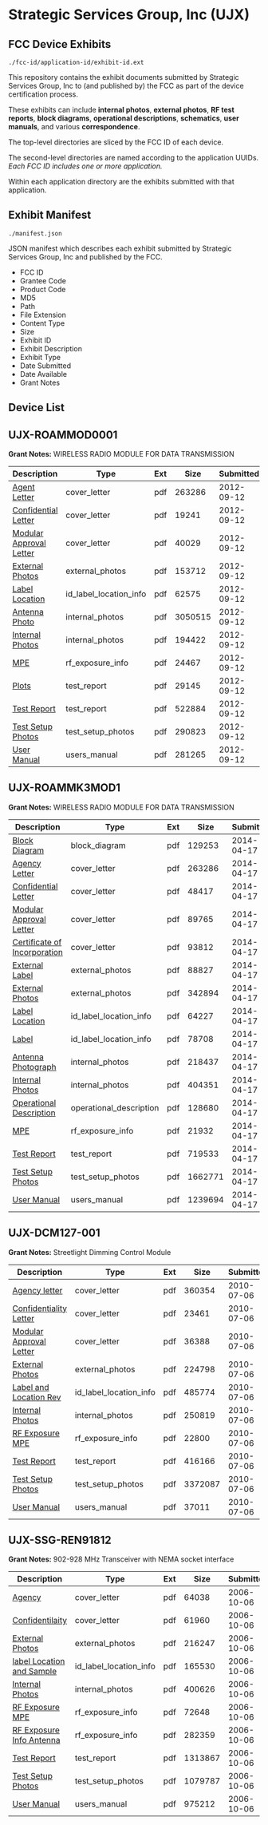 # Strategic Services Group, Inc (UJX)
## FCC Device Exhibits

```
./fcc-id/application-id/exhibit-id.ext
```

This repository contains the exhibit documents submitted by Strategic Services Group, Inc to (and published by) the FCC as part of the device certification process.

These exhibits can include **internal photos**, **external photos**, **RF test reports**, **block diagrams**, **operational descriptions**, **schematics**, **user manuals**, and various **correspondence**.

The top-level directories are sliced by the FCC ID of each device.

The second-level directories are named according to the application UUIDs. *Each FCC ID includes one or more application.*

Within each application directory are the exhibits submitted with that application. 

## Exhibit Manifest

```
./manifest.json
```

JSON manifest which describes each exhibit submitted by Strategic Services Group, Inc and published by the FCC.

- FCC ID
- Grantee Code
- Product Code
- MD5
- Path
- File Extension
- Content Type
- Size
- Exhibit ID
- Exhibit Description
- Exhibit Type
- Date Submitted
- Date Available
- Grant Notes

## Device List
## UJX-ROAMMOD0001
**Grant Notes:** WIRELESS RADIO MODULE FOR DATA TRANSMISSION

| Description | Type | Ext | Size | Submitted | Available |
| ----------- | ---- | --- | ---- | --------- | --------- |
| [Agent Letter](UJX-ROAMMOD0001/622ddeda0e7ca015e87790f204297ddf/2244935.pdf) | cover_letter | pdf | 263286 | 2012-09-12 | 2012-09-12 |
| [Confidential Letter](UJX-ROAMMOD0001/622ddeda0e7ca015e87790f204297ddf/1789504.pdf) | cover_letter | pdf | 19241 | 2012-09-12 | 2012-09-12 |
| [Modular Approval Letter](UJX-ROAMMOD0001/622ddeda0e7ca015e87790f204297ddf/1789509.pdf) | cover_letter | pdf | 40029 | 2012-09-12 | 2012-09-12 |
| [External Photos](UJX-ROAMMOD0001/622ddeda0e7ca015e87790f204297ddf/1789511.pdf) | external_photos | pdf | 153712 | 2012-09-12 | 2012-09-12 |
| [Label Location](UJX-ROAMMOD0001/622ddeda0e7ca015e87790f204297ddf/1789510.pdf) | id_label_location_info | pdf | 62575 | 2012-09-12 | 2012-09-12 |
| [Antenna Photo](UJX-ROAMMOD0001/622ddeda0e7ca015e87790f204297ddf/1789501.pdf) | internal_photos | pdf | 3050515 | 2012-09-12 | 2012-09-12 |
| [Internal Photos](UJX-ROAMMOD0001/622ddeda0e7ca015e87790f204297ddf/1789505.pdf) | internal_photos | pdf | 194422 | 2012-09-12 | 2012-09-12 |
| [MPE](UJX-ROAMMOD0001/622ddeda0e7ca015e87790f204297ddf/1789508.pdf) | rf_exposure_info | pdf | 24467 | 2012-09-12 | 2012-09-12 |
| [Plots](UJX-ROAMMOD0001/622ddeda0e7ca015e87790f204297ddf/1789502.pdf) | test_report | pdf | 29145 | 2012-09-12 | 2012-09-12 |
| [Test Report](UJX-ROAMMOD0001/622ddeda0e7ca015e87790f204297ddf/1789503.pdf) | test_report | pdf | 522884 | 2012-09-12 | 2012-09-12 |
| [Test Setup Photos](UJX-ROAMMOD0001/622ddeda0e7ca015e87790f204297ddf/1789506.pdf) | test_setup_photos | pdf | 290823 | 2012-09-12 | 2012-09-12 |
| [User Manual](UJX-ROAMMOD0001/622ddeda0e7ca015e87790f204297ddf/1789507.pdf) | users_manual | pdf | 281265 | 2012-09-12 | 2012-09-12 |
## UJX-ROAMMK3MOD1
**Grant Notes:** WIRELESS RADIO MODULE FOR DATA TRANSMISSION

| Description | Type | Ext | Size | Submitted | Available |
| ----------- | ---- | --- | ---- | --------- | --------- |
| [Block Diagram](UJX-ROAMMK3MOD1/3889ed174b2d187142d82e1620670398/2244932.pdf) | block_diagram | pdf | 129253 | 2014-04-17 | 2014-04-17 |
| [Agency Letter](UJX-ROAMMK3MOD1/3889ed174b2d187142d82e1620670398/2244935.pdf) | cover_letter | pdf | 263286 | 2014-04-17 | 2014-04-17 |
| [Confidential Letter](UJX-ROAMMK3MOD1/3889ed174b2d187142d82e1620670398/2244936.pdf) | cover_letter | pdf | 48417 | 2014-04-17 | 2014-04-17 |
| [Modular Approval Letter](UJX-ROAMMK3MOD1/3889ed174b2d187142d82e1620670398/2244937.pdf) | cover_letter | pdf | 89765 | 2014-04-17 | 2014-04-17 |
| [Certificate of Incorporation](UJX-ROAMMK3MOD1/3889ed174b2d187142d82e1620670398/2244940.pdf) | cover_letter | pdf | 93812 | 2014-04-17 | 2014-04-17 |
| [External Label](UJX-ROAMMK3MOD1/3889ed174b2d187142d82e1620670398/2244933.pdf) | external_photos | pdf | 88827 | 2014-04-17 | 2014-04-17 |
| [External Photos](UJX-ROAMMK3MOD1/3889ed174b2d187142d82e1620670398/2244934.pdf) | external_photos | pdf | 342894 | 2014-04-17 | 2014-04-17 |
| [Label Location](UJX-ROAMMK3MOD1/3889ed174b2d187142d82e1620670398/2244941.pdf) | id_label_location_info | pdf | 64227 | 2014-04-17 | 2014-04-17 |
| [Label](UJX-ROAMMK3MOD1/3889ed174b2d187142d82e1620670398/2244943.pdf) | id_label_location_info | pdf | 78708 | 2014-04-17 | 2014-04-17 |
| [Antenna Photograph](UJX-ROAMMK3MOD1/3889ed174b2d187142d82e1620670398/2244931.pdf) | internal_photos | pdf | 218437 | 2014-04-17 | 2014-04-17 |
| [Internal Photos](UJX-ROAMMK3MOD1/3889ed174b2d187142d82e1620670398/2244938.pdf) | internal_photos | pdf | 404351 | 2014-04-17 | 2014-04-17 |
| [Operational Description](UJX-ROAMMK3MOD1/3889ed174b2d187142d82e1620670398/2244945.pdf) | operational_description | pdf | 128680 | 2014-04-17 | 2014-04-17 |
| [MPE](UJX-ROAMMK3MOD1/3889ed174b2d187142d82e1620670398/2244939.pdf) | rf_exposure_info | pdf | 21932 | 2014-04-17 | 2014-04-17 |
| [Test Report](UJX-ROAMMK3MOD1/3889ed174b2d187142d82e1620670398/2244930.pdf) | test_report | pdf | 719533 | 2014-04-17 | 2014-04-17 |
| [Test Setup Photos](UJX-ROAMMK3MOD1/3889ed174b2d187142d82e1620670398/2244944.pdf) | test_setup_photos | pdf | 1662771 | 2014-04-17 | 2014-04-17 |
| [User Manual](UJX-ROAMMK3MOD1/3889ed174b2d187142d82e1620670398/2244942.pdf) | users_manual | pdf | 1239694 | 2014-04-17 | 2014-04-17 |
## UJX-DCM127-001
**Grant Notes:** Streetlight Dimming Control Module

| Description | Type | Ext | Size | Submitted | Available |
| ----------- | ---- | --- | ---- | --------- | --------- |
| [Agency letter](UJX-DCM127-001/d58e0acd13ee3d5889e4f7be16827972/1306847.pdf) | cover_letter | pdf | 360354 | 2010-07-06 | 2010-07-06 |
| [Confidentiality Letter](UJX-DCM127-001/d58e0acd13ee3d5889e4f7be16827972/1306848.pdf) | cover_letter | pdf | 23461 | 2010-07-06 | 2010-07-06 |
| [Modular Approval Letter](UJX-DCM127-001/d58e0acd13ee3d5889e4f7be16827972/1306849.pdf) | cover_letter | pdf | 36388 | 2010-07-06 | 2010-07-06 |
| [External Photos](UJX-DCM127-001/d58e0acd13ee3d5889e4f7be16827972/1306852.pdf) | external_photos | pdf | 224798 | 2010-07-06 | 2010-07-06 |
| [Label and Location Rev](UJX-DCM127-001/d58e0acd13ee3d5889e4f7be16827972/1307115.pdf) | id_label_location_info | pdf | 485774 | 2010-07-06 | 2010-07-06 |
| [Internal Photos](UJX-DCM127-001/d58e0acd13ee3d5889e4f7be16827972/1306855.pdf) | internal_photos | pdf | 250819 | 2010-07-06 | 2010-07-06 |
| [RF Exposure MPE](UJX-DCM127-001/d58e0acd13ee3d5889e4f7be16827972/1306860.pdf) | rf_exposure_info | pdf | 22800 | 2010-07-06 | 2010-07-06 |
| [Test Report](UJX-DCM127-001/d58e0acd13ee3d5889e4f7be16827972/1306863.pdf) | test_report | pdf | 416166 | 2010-07-06 | 2010-07-06 |
| [Test Setup Photos](UJX-DCM127-001/d58e0acd13ee3d5889e4f7be16827972/1306868.pdf) | test_setup_photos | pdf | 3372087 | 2010-07-06 | 2010-07-06 |
| [User Manual](UJX-DCM127-001/d58e0acd13ee3d5889e4f7be16827972/1306870.pdf) | users_manual | pdf | 37011 | 2010-07-06 | 2010-07-06 |
## UJX-SSG-REN91812
**Grant Notes:** 902-928 MHz Transceiver with NEMA socket interface

| Description | Type | Ext | Size | Submitted | Available |
| ----------- | ---- | --- | ---- | --------- | --------- |
| [Agency](UJX-SSG-REN91812/c8a047778cbc88cc119274974b176cf2/713042.pdf) | cover_letter | pdf | 64038 | 2006-10-06 | 2006-10-06 |
| [Confidentilaity](UJX-SSG-REN91812/c8a047778cbc88cc119274974b176cf2/713043.pdf) | cover_letter | pdf | 61960 | 2006-10-06 | 2006-10-06 |
| [External Photos](UJX-SSG-REN91812/c8a047778cbc88cc119274974b176cf2/713045.pdf) | external_photos | pdf | 216247 | 2006-10-06 | 2006-10-06 |
| [label Location and Sample](UJX-SSG-REN91812/c8a047778cbc88cc119274974b176cf2/713047.pdf) | id_label_location_info | pdf | 165530 | 2006-10-06 | 2006-10-06 |
| [Internal Photos](UJX-SSG-REN91812/c8a047778cbc88cc119274974b176cf2/713046.pdf) | internal_photos | pdf | 400626 | 2006-10-06 | 2006-10-06 |
| [RF Exposure MPE](UJX-SSG-REN91812/c8a047778cbc88cc119274974b176cf2/713049.pdf) | rf_exposure_info | pdf | 72648 | 2006-10-06 | 2006-10-06 |
| [RF Exposure Info Antenna](UJX-SSG-REN91812/c8a047778cbc88cc119274974b176cf2/713050.pdf) | rf_exposure_info | pdf | 282359 | 2006-10-06 | 2006-10-06 |
| [Test Report](UJX-SSG-REN91812/c8a047778cbc88cc119274974b176cf2/713052.pdf) | test_report | pdf | 1313867 | 2006-10-06 | 2006-10-06 |
| [Test Setup Photos](UJX-SSG-REN91812/c8a047778cbc88cc119274974b176cf2/713053.pdf) | test_setup_photos | pdf | 1079787 | 2006-10-06 | 2006-10-06 |
| [User Manual](UJX-SSG-REN91812/c8a047778cbc88cc119274974b176cf2/713054.pdf) | users_manual | pdf | 975212 | 2006-10-06 | 2006-10-06 |
